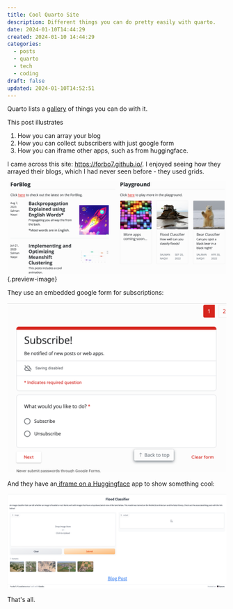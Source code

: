 ```yaml
---
title: Cool Quarto Site
description: Different things you can do pretty easily with quarto.
date: 2024-01-10T14:44:29
created: 2024-01-10 14:44:29
categories:
  - posts
  - quarto
  - tech
  - coding
draft: false
updated: 2024-01-10T14:52:51
---
```


Quarto lists a [gallery](https://quarto.org/docs/gallery/) of things you can do with it.

This post illustrates

1. How you can array your blog
2. How you can collect subscribers with just google form
3. How you can iframe other apps, such as from huggingface.

I came across this site: <https://forbo7.github.io/>. I enjoyed seeing how they arrayed their blogs, which I had never seen before - they used grids. 

![](../img/quarto-demo-forbo7-landing.png){.preview-image}

They use an embedded google form for subscriptions:

![](../img/screenshot-quarto-demo-forbo7-subscribe.png)

And they have an[ iframe on a Huggingface](https://forbo7.github.io/web_apps/apps/flood_detector.html) app to show something cool:

![](../img/quarto-demo-forbo7-huggingface.png)

That's all.

